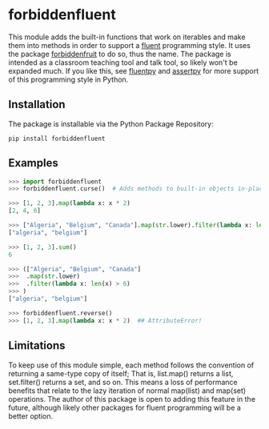 # forbiddenfluent

This module adds the built-in functions that work on iterables and make them
into methods in order to support a [fluent](https://en.wikipedia.org/wiki/Fluent_interface) programming style.  It uses the
package [forbiddenfruit](https://pypi.org/project/forbiddenfruit/) to do so, thus
the name.  The package is intended as a classroom teaching tool and talk tool,
so likely won't be expanded much.  If you like this, see [fluentpy](https://pypi.org/project/fluentpy/)
and [assertpy](https://pypi.org/project/assertpy/) for more support of this
programming style in Python.


## Installation
The package is installable via the Python Package Repository:

```
pip install forbiddenfluent
```


## Examples

```python
>>> import forbiddenfluent
>>> forbiddenfluent.curse()  # Adds methods to built-in objects in-place

>>> [1, 2, 3].map(lambda x: x * 2)
[2, 4, 6]

>>> ["Algeria", "Belgium", "Canada"].map(str.lower).filter(lambda x: len(x) > 6)
["algeria", "belgium"]

>>> [1, 2, 3].sum()
6

>>> (["Algeria", "Belgium", "Canada"]
>>>  .map(str.lower)
>>>  .filter(lambda x: len(x) > 6)
>>> )
["algeria", "belgium"]

>>> forbiddenfluent.reverse()
>>> [1, 2, 3].map(lambda x: x * 2)  ## AttributeError!

```


## Limitations
To keep use of this module simple, each method follows the convention of returning
a same-type copy of itself; That is, list.map() returns a list, set.filter() returns a
set, and so on.  This means a loss of performance benefits that relate to the lazy
iteration of normal map(list) and map(set) operations.  The author of this package
is open to adding this feature in the future, although likely other packages
for fluent programming will be a better option.

